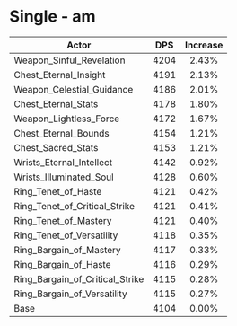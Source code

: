# Single - am
| Actor | DPS | Increase |
|---|:---:|:---:|
|Weapon_Sinful_Revelation|4204|2.43%|
|Chest_Eternal_Insight|4191|2.13%|
|Weapon_Celestial_Guidance|4186|2.01%|
|Chest_Eternal_Stats|4178|1.80%|
|Weapon_Lightless_Force|4172|1.67%|
|Chest_Eternal_Bounds|4154|1.21%|
|Chest_Sacred_Stats|4153|1.21%|
|Wrists_Eternal_Intellect|4142|0.92%|
|Wrists_Illuminated_Soul|4128|0.60%|
|Ring_Tenet_of_Haste|4121|0.42%|
|Ring_Tenet_of_Critical_Strike|4121|0.41%|
|Ring_Tenet_of_Mastery|4121|0.40%|
|Ring_Tenet_of_Versatility|4118|0.35%|
|Ring_Bargain_of_Mastery|4117|0.33%|
|Ring_Bargain_of_Haste|4116|0.29%|
|Ring_Bargain_of_Critical_Strike|4115|0.28%|
|Ring_Bargain_of_Versatility|4115|0.27%|
|Base|4104|0.00%|
